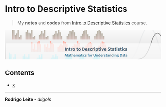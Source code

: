 # Intro to Descriptive Statistics

> My **notes** and **codes** from [Intro to Descriptive Statistics](https://www.udacity.com/course/intro-to-descriptive-statistics--ud827) course.

![logo](res/logo.png)  

## Contents

 - [x](#)

---

**Rodrigo Leite -** *drigols*
